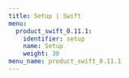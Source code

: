 ```yaml
---
title: Setup | Swift
menu:
  product_swift_0.11.1:
    identifier: setup
    name: Setup
    weight: 30
menu_name: product_swift_0.11.1
---
```

